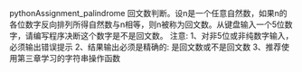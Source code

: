 pythonAssignment_palindrome
回文数判断。设n是一个任意自然数，如果n的各位数字反向排列所得自然数与n相等，则n被称为回文数。从键盘输入一个5位数字，请编写程序决断这个数字是不是回文数。
注意: 1、对非5位或非纯数字输入，必须输出错误提示 2、结果输出必须是精确的: 是回文数或不是回文数 3、推荐使用第三章学习的字符串操作函数
